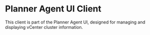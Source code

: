 # Planner Agent UI Client

This client is part of the Planner Agent UI, designed for managing and displaying vCenter cluster information.
